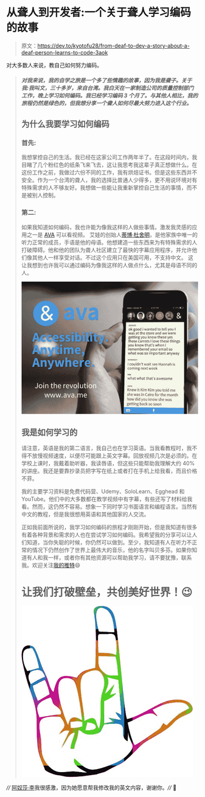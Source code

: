 # 从聋人到开发者:一个关于聋人学习编码的故事

> 原文：<https://dev.to/kyotofu28/from-deaf-to-dev-a-story-about-a-deaf-person-learns-to-code-3aok>

对大多数人来说，教自己如何努力编码。

> ##### 对我来说，我的自学之旅是一个多了些情趣的故事，因为我是聋子。关于我:我叫文，三十多岁，来自台湾。我白天在一家制造公司的质量控制部门工作，晚上学习如何编码。我已经学习编码 3 个月了。与其他人相比，我的旅程仍然是绿色的，但我想分享一个聋人如何尽最大努力进入这个行业。
> 
> ## 为什么我要学习如何编码
> 
> ### 首先:
> 
> 我想掌控自己的生活。我已经在这家公司工作两年半了。在这段时间内，我目睹了几个粉红色的纸条飞来飞去，这让我思考我这辈子真正想做什么。在这份工作之前，我做过六份不同的工作，我有烘焙证书。但是这些东西并不安全。作为一个台湾的聋人，我的选择比普通人少得多，更不用说环境对有特殊需求的人不够友好。我想做一些能让我重新掌控自己生活的事情，而不是被别人控制。
> 
> ### 第二:
> 
> 如果我知道如何编码，我也许能为像我这样的人做些事情。激发我灵感的应用之一是 [AVA](https://www.ava.me/) 可以看视频。
> 艾娃的创始人[蒂博·杜舍明](https://twitter.com/t_duchemin)，是他家族中唯一的听力正常的成员，手语是他的母语。他想建造一些东西来为有特殊需求的人打破障碍。他和他的团队为聋人社区建立了最快的字幕应用程序，并允许他们像其他人一样享受对话。不过这个应用只在美国可用，不支持中文。
> 这让我想到也许我可以通过编码为像我这样的人做点什么，尤其是母语不同的人。
> 
> [![& AVA](img/db25b85eb4265f3aa1af5d28da7fe4fb.png)](https://res.cloudinary.com/practicaldev/image/fetch/s--oF1P0YCM--/c_limit%2Cf_auto%2Cfl_progressive%2Cq_auto%2Cw_880/https://c1.iggcdn.com/indiegogo-media-prod-cld/image/upload/c_limit%2Cw_695/v1478191623/ebh5hw84q0xmrzd9a3gl.jpg)
> 
> ## 我是如何学习的
> 
> 请注意，英语是我的第二语言，我自己也在学习英语。当我看教程时，我不得不放慢视频速度，以便尽可能跟上英文字幕。回放视频几次是必须的。在学校上课时，我戴着助听器，我读唇语，但这些只能帮助我理解大约 40%的讲座。我还是要靠抄录员把字写在纸上或者打在手机上给我看，而且价格不菲。
> 
> 我的主要学习资料是免费代码营、Udemy、SoloLearn、Egghead 和 YouTube。他们中的大多数都在教学视频中有字幕，有些还写了材料给我看。然而，这仍然不容易。想象一下同时学习书面语言和编程语言。当然有中文的教程，但是我很想用英语和其他国家的人交流。
> 
> 正如我前面所说的，我学习如何编码的旅程才刚刚开始，但是我知道有很多有着各种背景和需求的人也在尝试学习如何编码。我希望我的分享可以让人们知道，当你失聪的时候，你仍然可以做到。至少，我知道有人在听力不正常的情况下仍然创作了世界上最伟大的音乐，他的名字叫贝多芬。如果你知道有人和我一样，或者你有其他资源可以帮助我学习，请不要犹豫，联系我。欢迎关注[我的推特](https://twitter.com/WenChiYu28)😄
> 
> # 让我们打破壁垒，共创美好世界！😉
> 
> [![I Love You ASL](img/7ab9f41bd6236e97e0ac3d0454935883.png)](https://res.cloudinary.com/practicaldev/image/fetch/s--cXWDA6Zd--/c_limit%2Cf_auto%2Cfl_progressive%2Cq_auto%2Cw_880/https://i5.walmartimages.com/asr/0314498c-62b5-4952-9716-5c1142359db6_1.00bf3ba530194570bd464a7545934348.jpeg%3FodnHeight%3D450%26odnWidth%3D450%26odnBg%3DFFFFFF)

*//* [阿奴莎·李](https://twitter.com/anushatylee)我很感激，因为她愿意帮我修改我的英文内容，谢谢你。*//* 🙏